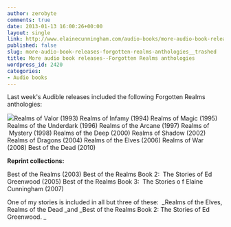 ```yaml
---
author: zerobyte
comments: true
date: 2013-01-13 16:00:26+00:00
layout: single
link: http://www.elainecunningham.com/audio-books/more-audio-book-releases-forgotten-realms-anthologies__trashed/
published: false
slug: more-audio-book-releases-forgotten-realms-anthologies__trashed
title: More audio book releases--Forgotten Realms anthologies
wordpress_id: 2420
categories:
- Audio books
---
```


Last week's Audible releases included the following Forgotten Realms anthologies:

[![](http://www.elainecunningham.com/wp-content/uploads/2013/01/Realms-of-Valor-175x300.jpg)](http://www.elainecunningham.com/wp-content/uploads/2013/01/Realms-of-Valor.jpeg)Realms of Valor (1993) Realms of Infamy (1994) Realms of Magic (1995) Realms of the Underdark (1996) Realms of the Arcane (1997) Realms of  Mystery (1998) Realms of the Deep (2000) Realms of Shadow (2002) Realms of Dragons (2004) Realms of the Elves (2006) Realms of War (2008) Best of the Dead (2010) 



**Reprint collections:**

Best of the Realms (2003) Best of the Realms Book 2:  The Stories of Ed Greenwood (2005) Best of the Realms Book 3:  The Stories o f Elaine Cunningham (2007) 

One of my stories is included in all but three of these:  _Realms of the Elves, Realms of the Dead _and _Best of the Realms Book 2: The Stories of Ed Greenwood. _
